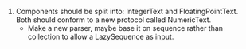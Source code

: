 
1. Components should be split into: IntegerText and FloatingPointText. Both should conform to a new protocol called NumericText.
    - Make a new parser, maybe base it on sequence rather than collection to allow a LazySequence as input.
